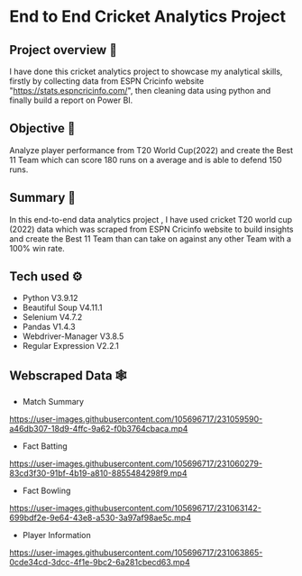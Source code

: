 
# End to End Cricket Analytics Project

## Project overview 👀


 I have done this cricket analytics project to showcase my analytical skills, firstly by collecting data from ESPN Cricinfo website "https://stats.espncricinfo.com/", then cleaning data using python and finally build a report on Power BI.

## Objective 🎯

Analyze player performance from T20 World Cup(2022) and create the Best 11 Team which can score 180 runs on a average and is able to defend 150 runs.

## Summary 🔔

In this end-to-end data analytics project , I have used cricket T20 world cup (2022) data which was scraped from ESPN Cricinfo website to build insights and create the Best 11 Team than can take on against any other Team with a 100% win rate.

## Tech used ⚙️

* Python V3.9.12
* Beautiful Soup V4.11.1
* Selenium V4.7.2
* Pandas V1.4.3
* Webdriver-Manager V3.8.5
* Regular Expression V2.2.1


## Webscraped Data 🕸️

* Match Summary
 

https://user-images.githubusercontent.com/105696717/231059590-a46db307-18d9-4ffc-9a62-f0b3764cbaca.mp4


* Fact Batting



https://user-images.githubusercontent.com/105696717/231060279-83cd3f30-91bf-4b19-a810-8855484298f9.mp4




* Fact Bowling



https://user-images.githubusercontent.com/105696717/231063142-699bdf2e-9e64-43e8-a530-3a97af98ae5c.mp4



* Player Information



https://user-images.githubusercontent.com/105696717/231063865-0cde34cd-3dcc-4f1e-9bc2-6a281cbecd63.mp4



